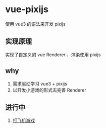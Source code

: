 # vue-pixijs

使用 vue3 的语法来开发 pixijs 

## 实现原理

实现了自定义的 vue Renderer ，渲染使用 pixijs 


## why

1. 需求驱动学习 vue3 + pixijs
2. 以开发小游戏的形式去完善 Renderer


## 进行中
1. [打飞机游戏](https://github.com/cuixiaorui/vue-pixijs/tree/master/example/play-plane)

